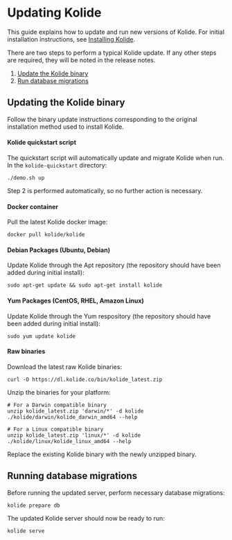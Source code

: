 Updating Kolide
=================

This guide explains how to update and run new versions of Kolide. For initial installation instructions, see [Installing Kolide](./installing-kolide.md).

There are two steps to perform a typical Kolide update. If any other steps are required, they will be noted in the release notes.

1. [Update the Kolide binary](#updating-the-kolide-binary)
2. [Run database migrations](#running-database-migrations)

## Updating the Kolide binary

Follow the binary update instructions corresponding to the original installation method used to install Kolide.

#### Kolide quickstart script

The quickstart script will automatically update and migrate Kolide when run. In the `kolide-quickstart` directory:

```
./demo.sh up
```

Step 2 is performed automatically, so no further action is necessary.

#### Docker container

Pull the latest Kolide docker image:

```
docker pull kolide/kolide
```

#### Debian Packages (Ubuntu, Debian)

Update Kolide through the Apt repository (the repository should have been added during initial install):

```
sudo apt-get update && sudo apt-get install kolide
```

#### Yum Packages (CentOS, RHEL, Amazon Linux)

Update Kolide through the Yum respository (the repository should have been added during initial install):

```
sudo yum update kolide
```

#### Raw binaries

Download the latest raw Kolide binaries:

```
curl -O https://dl.kolide.co/bin/kolide_latest.zip
```

Unzip the binaries for your platform:

```
# For a Darwin compatible binary
unzip kolide_latest.zip 'darwin/*' -d kolide
./kolide/darwin/kolide_darwin_amd64 --help

# For a Linux compatible binary
unzip kolide_latest.zip 'linux/*' -d kolide
./kolide/linux/kolide_linux_amd64 --help
```

Replace the existing Kolide binary with the newly unzipped binary.

## Running database migrations

Before running the updated server, perform necessary database migrations:

```
kolide prepare db
```

The updated Kolide server should now be ready to run:

```
kolide serve
```
